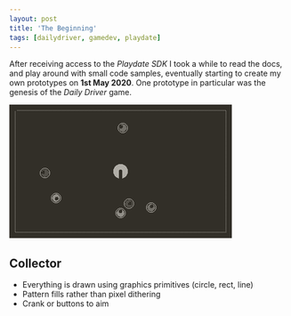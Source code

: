 ```yaml
---
layout: post
title: 'The Beginning'
tags: [dailydriver, gamedev, playdate]
---
```


After receiving access to the _Playdate SDK_ I took a while to read the docs, and play around with small code samples, eventually starting to create my own prototypes on **1st May 2020**. One prototype in particular was the genesis of the *Daily Driver* game.

![GIF](/images/posts/daily-driver-the-beginning.gif#playdate)

## Collector

- Everything is drawn using graphics primitives (circle, rect, line)
- Pattern fills rather than pixel dithering
- Crank or buttons to aim